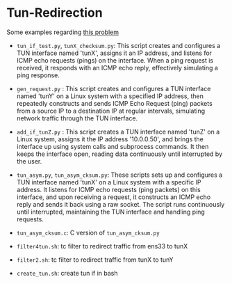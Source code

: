 # Tun-Redirection

Some examples regarding [this problem](https://stackoverflow.com/questions/79421852/tc-filter-redirection-one-way-behavior-issue-with-icmp-ping-replies)

* `tun_if_test.py`, `tunX_checksum.py`: This script creates and configures a TUN interface named 'tunX', assigns it an IP address, and listens for ICMP echo requests (pings) on the interface. When a ping request is received, it responds with an ICMP echo reply, effectively simulating a ping response.

* `gen_request.py` : This script creates and configures a TUN interface named 'tunY' on a Linux system with a specified IP address, then repeatedly constructs and sends ICMP Echo Request (ping) packets from a source IP to a destination IP at regular intervals, simulating network traffic through the TUN interface.

* `add_if_tunZ.py` : This script creates a TUN interface named 'tunZ' on a Linux system, assigns it the IP address '10.0.0.50', and brings the interface up using system calls and subprocess commands. It then keeps the interface open, reading data continuously until interrupted by the user.

* `tun_asym.py`, `tun_asym_cksum.py`: These scripts sets up and configures a TUN interface named 'tunX' on a Linux system with a specific IP address. It listens for ICMP echo requests (ping packets) on this interface, and upon receiving a request, it constructs an ICMP echo reply and sends it back using a raw socket. The script runs continuously until interrupted, maintaining the TUN interface and handling ping requests. 

* `tun_asym_cksum.c`: C version of `tun_asym_cksum.py`

* `filter4tun.sh`: tc filter to redirect traffic from ens33 to tunX

* `filter2.sh`: tc filter to redirect traffic from tunX to tunY

* `create_tun.sh`: create tun if in bash